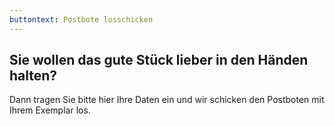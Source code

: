 ```yaml
---
buttontext: Postbote losschicken
---
```


## Sie wollen das gute Stück lieber in den Händen halten?

Dann tragen Sie bitte hier Ihre Daten ein und wir schicken den Postboten mit Ihrem Exemplar los.
